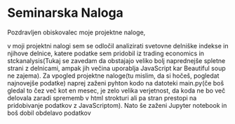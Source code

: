 # Seminarska Naloga
Pozdravljen obiskovalec moje projektne naloge,

v moji projektni nalogi sem se odločil analizirati svetovne delniške indekse in njihove
delnice, katere podatke sem pridobil iz trading economics in stckanalysis(Tukaj se zavedam
da obstajajo veliko bolj naprednejše spletne strani z delnicami, ampak jih večina uporablja
JavaScript kar Beautiful soup ne zajema). Za vpogled projektne naloge(tu mislim, da si hočeš,
pogledat najnovejše podatke) naprej zaženi pyhton kodo na datoteki main.py(če boš gledal to čez
več kot en mesec, je zelo velika verjetnost, da koda ne bo več delovala zaradi sprememb v html 
strokturi ali pa stran prestopi na pridobivanje podatkov z JavaScriptom). Nato še zaženi Jupyter
notebook in boš dobil obdelavo podatkov
